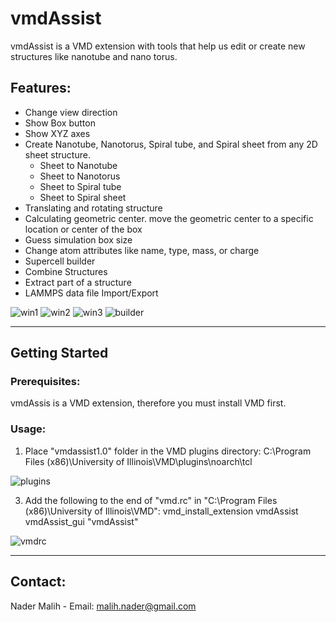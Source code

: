# vmdAssist
vmdAssist is a VMD extension with tools that help us edit or create new structures like nanotube and nano torus.


## Features:
- Change view direction
- Show Box button
- Show XYZ axes
- Create Nanotube, Nanotorus, Spiral tube, and Spiral sheet from any 2D sheet structure.
    + Sheet to Nanotube
    + Sheet to Nanotorus
    + Sheet to Spiral tube
    + Sheet to Spiral sheet
- Translating and rotating structure
- Calculating geometric center. move the geometric center to a specific location or center of the box
- Guess simulation box size
- Change atom attributes like name, type, mass, or charge
- Supercell builder
- Combine Structures
- Extract part of a structure
- LAMMPS data file Import/Export


![win1](https://iili.io/HZ3o9mQ.png)
![win2](https://iili.io/HZ3np7j.png)
![win3](https://iili.io/HZ3nmdb.png)
![builder](https://iili.io/HZ3odhB.png)


------------------------------------------------------------------
## Getting Started
### Prerequisites:
vmdAssis is a VMD extension, therefore you must install VMD first.

### Usage:
1) Place "vmdassist1.0" folder in the VMD plugins directory:
  C:\Program Files (x86)\University of Illinois\VMD\plugins\noarch\tcl

![plugins](https://iili.io/HZ2LLiX.png)


3) Add the following to the end of "vmd.rc" in "C:\Program Files (x86)\University of Illinois\VMD":
   vmd_install_extension vmdAssist vmdAssist_gui "vmdAssist"

![vmdrc](https://iili.io/HZ3nDru.png)


------------------------------------------------------------------
## Contact:
Nader Malih - Email: malih.nader@gmail.com

